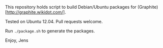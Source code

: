 This repository holds script to build Debian/Ubuntu packages for (Graphite)[http://graphite.wikidot.com/].

Tested on Ubuntu 12.04. Pull requests welcome.

Run `./package.sh` to generate the packages.

Enjoy,
Jens
